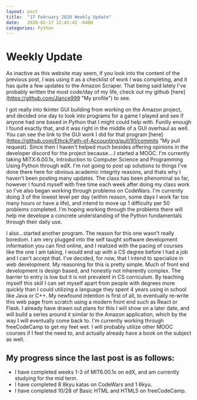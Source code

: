 ```yaml
---
layout: post
title:  "17 February 2020 Weekly Update"
date:   2020-02-17 12:41:42 -0400
categories: Python
---
```


# Weekly Update
As inactive as this website may seem, if you look into the content of the previous post, I was using it as a checklist of work I was completing, and it has quite a few updates to the Amazon Scraper. That being said lately I've probably written the most code/day of my life, check out my github [here] (https://github.com/Jlance999 "My profile") to see.

I got really into tkinter GUI building from working on the Amazon project, and decided one day to look into programs for a game I played and see if anyone had one based in Python that I might could help with. Funilly enough I found exactly that, and it was right in the middle of a GUI overhaul as well. You can see the link to the GUI work I did for that program [here] (https://github.com/Ethck/Path-of-Accounting/pull/91/commits "My pull request). Since then I haven't helped much besides offering opinions in the developer discord for the project because....I started a MOOC. I'm currently taking MITX:6.00.1x, Introduction to Computer Science and Programming Using Python through edX. I'm not going to post up solutions to things I've done there here for obvious academic integrity reasons, and thats why I haven't been posting many updates. The class has been phenominal so far, however I found myself with free time each week after doing my class work so I've also began working through problems on CodeWars. I'm currently doing 3 of the lowest level per day (within reason, some days I work far too many hours or have a life), and intend to move up 1 difficulty per 50 problems completed. I'm hoping working through the problems there will help me develope a concrete understanding of the Python fundamentals through their daily use.

I also...started another program. The reason for this one wasn't really boredom. I am very plugged into the self taught software development information you can find online, and I realized with the pacing of courses like the one I am taking, I would end up with a CS degree before I had a job and I can't accept that. I've decided, for now, that I intend to specialize in web development. My reasoning for this is pretty simple. Much of front end development is design based, and honestly not inherently complex. The barrier to entry is low but it is not prevalent in CS corriculum. By teaching myself this skill I can set myself apart from people with degrees more quickly than I could utilizing a language they spent 4 years using in school like Java or C++. My newfound intention is first of all, to eventually re-write this web page from scratch using a modern front end such as React or Flask. I already have drawn out plans for this I will show on a later date, and will build a series around it similar to the Amazon application, which by the way I will eventually come back to. I'm currently working through freeCodeCamp to get my feet wet. I will probably utilize other MOOC courses if I feel the need to, and actually already have a book on the subject as well.

## My progress since the last post is as follows:

* I have completed weeks 1-3 of MIT6.00.1x on edX, and am currently studying for the mid term.
* I have completed 8 8kyu katas on CodeWars and 1 6kyu.
* I have completed 10/28 of Basic HTML and HTML5 on freeCodeCamp.